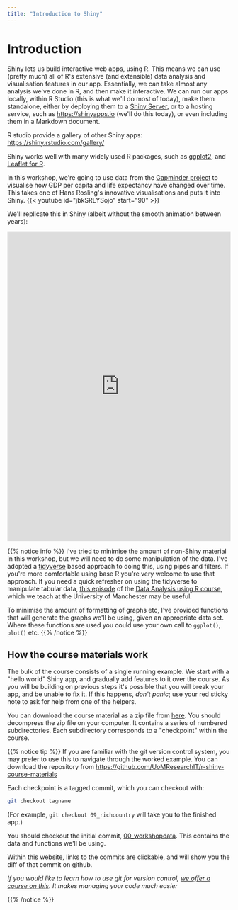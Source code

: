 ```yaml
---
title: "Introduction to Shiny"
---
```



# Introduction

Shiny lets us build interactive web apps, using R.   This means we can use (pretty much) all of R's extensive (and extensible) data analysis and visualisation features in our app.  Essentially, we can take almost any analysis we've done in R, and then make it interactive.   We can run our apps locally, within R Studio (this is what we'll do most of today), make them standalone, either by deploying them to a [Shiny Server](https://www.rstudio.com/products/shiny/shiny-server/), or to a hosting service, such as https://shinyapps.io (we'll do this today), or even including them in a Markdown document.

R studio provide a gallery of other Shiny apps: https://shiny.rstudio.com/gallery/

Shiny works well with many widely used R packages, such as [ggplot2](https://ggplot2.tidyverse.org/), and [Leaflet for R](https://rstudio.github.io/leaflet/).  

In this workshop, we're going to use data from the [Gapminder project](https://www.gapminder.org) to visualise how GDP per capita and life expectancy have changed over time.   This takes one of Hans Rosling's 
innovative visualisations and puts it into Shiny. 
{{< youtube id="jbkSRLYSojo" start="90" >}}

We'll replicate this in Shiny (albeit without the smooth animation between years):
<!--. A deployed version of the app is at https://mawds.shinyapps.io/worked_example/ -->

<iframe src="https://shinyapp.mawds.co.uk/app/worked_example/" style="border:none; width:100%;  height:700px"></iframe> 

{{% notice info %}}
I've tried to minimise the amount of non-Shiny material in this workshop, but we will need to do some manipulation of the data. I've adopted a [tidyverse](https://www.tidyverse.org/) based approach to doing this, using pipes and filters.  If you're more comfortable using base R you're very welcome to use that approach.   If you need a quick refresher on using the tidyverse to manipulate tabular data, [this episode](https://uomresearchit.github.io/r-tidyverse-intro/04-dplyr/) of the [Data Analysis using R course](https://uomresearchit.github.io/r-tidyverse-intro/), which we teach at the University of Manchester may be useful.
 
To minimise the amount of formatting of graphs etc, I've provided functions that will generate the graphs we'll be using, given an appropriate data set.  Where these functions are used you could use your own call to `ggplot()`, `plot()` etc.
{{% /notice %}}


## How the course materials work

The bulk of the course consists of a single running example.  We start with a "hello world" Shiny app, and gradually add features to it over the course. As you will be building on previous steps it's possible that you will break your app, and be unable to fix it.  If this happens, *don't panic*; use your red sticky note to ask for help from one of the helpers.  

You can download the course material as a zip file from [here](https://github.com/UoMResearchIT/r-shiny-course/raw/master/runningExample.zip).  You should decompress the zip file on your computer.  It contains a series of numbered subdirectories.  Each subdirectory corresponds to a "checkpoint" within the course.


{{% notice tip %}}
If you are familiar with the git version control system, you may prefer to use this to navigate through the worked example.   You can download the repository from https://github.com/UoMResearchIT/r-shiny-course-materials

Each checkpoint is a tagged commit, which you can checkout with:


```bash
git checkout tagname
```

(For example, `git checkout 09_richcountry` will take you to the finished app.)

You should checkout the initial commit, [00_workshopdata](https://github.com/UoMResearchIT/r-shiny-course-materials/commit/c24d957e61c1fcc90bee9cad7204a89a1cab882b).  This contains the data and functions we'll be using.

Within this website, links to the commits are clickable, and will show you the diff of that commit on github.  

*If you would like to learn how to use git for version control, [we offer a course on this](https://app.manchester.ac.uk/rgit).  It makes managing your code much easier*

{{% /notice %}}
